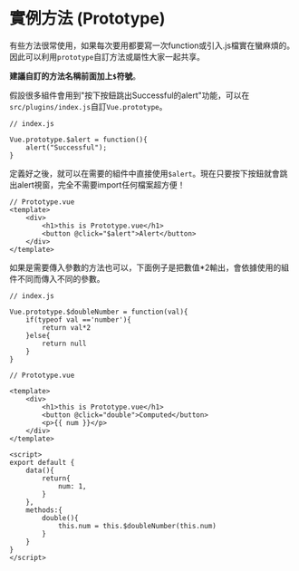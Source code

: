 # 實例方法 (Prototype)
有些方法很常使用，如果每次要用都要寫一次function或引入.js檔實在蠻麻煩的。因此可以利用`prototype`自訂方法或屬性大家一起共享。  

**建議自訂的方法名稱前面加上`$`符號**。

假設很多組件會用到"按下按鈕跳出Successful的alert"功能，可以在`src/plugins/index.js`自訂`Vue.prototype`。
```
// index.js

Vue.prototype.$alert = function(){
    alert("Successful");
}
```
定義好之後，就可以在需要的組件中直接使用`$alert`。現在只要按下按鈕就會跳出alert視窗，完全不需要import任何檔案超方便！
```
// Prototype.vue
<template>
    <div>
        <h1>this is Prototype.vue</h1>
        <button @click="$alert">Alert</button>
    </div>
</template>
```
如果是需要傳入參數的方法也可以，下面例子是把數值*2輸出，會依據使用的組件不同而傳入不同的參數。
```
// index.js

Vue.prototype.$doubleNumber = function(val){
    if(typeof val =='number'){
        return val*2
    }else{
        return null
    }
}
```
```
// Prototype.vue

<template>
    <div>
        <h1>this is Prototype.vue</h1>
        <button @click="double">Computed</button>
        <p>{{ num }}</p>
    </div>
</template>

<script>
export default {
    data(){
        return{
            num: 1,
        }
    },
    methods:{
        double(){
            this.num = this.$doubleNumber(this.num)
        }
    }
}
</script>
```

